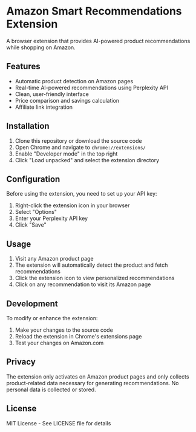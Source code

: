 # Amazon Smart Recommendations Extension

A browser extension that provides AI-powered product recommendations while shopping on Amazon.

## Features

- Automatic product detection on Amazon pages
- Real-time AI-powered recommendations using Perplexity API
- Clean, user-friendly interface
- Price comparison and savings calculation
- Affiliate link integration

## Installation

1. Clone this repository or download the source code
2. Open Chrome and navigate to `chrome://extensions/`
3. Enable "Developer mode" in the top right
4. Click "Load unpacked" and select the extension directory

## Configuration

Before using the extension, you need to set up your API key:

1. Right-click the extension icon in your browser
2. Select "Options"
3. Enter your Perplexity API key
4. Click "Save"

## Usage

1. Visit any Amazon product page
2. The extension will automatically detect the product and fetch recommendations
3. Click the extension icon to view personalized recommendations
4. Click on any recommendation to visit its Amazon page

## Development

To modify or enhance the extension:

1. Make your changes to the source code
2. Reload the extension in Chrome's extensions page
3. Test your changes on Amazon.com

## Privacy

The extension only activates on Amazon product pages and only collects product-related data necessary for generating recommendations. No personal data is collected or stored.

## License

MIT License - See LICENSE file for details 